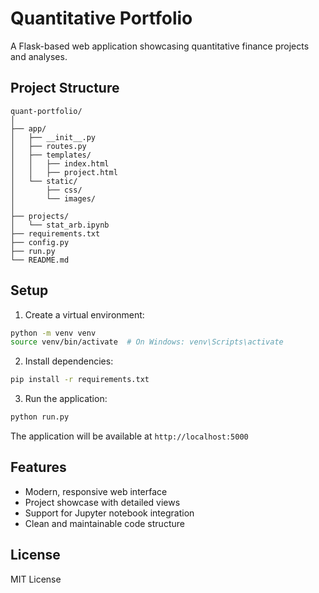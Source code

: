 # Quantitative Portfolio

A Flask-based web application showcasing quantitative finance projects and analyses.

## Project Structure

```
quant-portfolio/
│
├── app/
│   ├── __init__.py
│   ├── routes.py
│   ├── templates/
│   │   ├── index.html
│   │   ├── project.html
│   └── static/
│       ├── css/
│       └── images/
│
├── projects/
│   └── stat_arb.ipynb
├── requirements.txt
├── config.py
├── run.py
└── README.md
```

## Setup

1. Create a virtual environment:
```bash
python -m venv venv
source venv/bin/activate  # On Windows: venv\Scripts\activate
```

2. Install dependencies:
```bash
pip install -r requirements.txt
```

3. Run the application:
```bash
python run.py
```

The application will be available at `http://localhost:5000`

## Features

- Modern, responsive web interface
- Project showcase with detailed views
- Support for Jupyter notebook integration
- Clean and maintainable code structure

## License

MIT License 